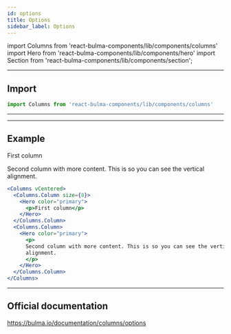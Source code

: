 ```yaml
---
id: options
title: Options
sidebar_label: Options
---
```


import Columns from 'react-bulma-components/lib/components/columns'
import Hero from 'react-bulma-components/lib/components/hero'
import Section from 'react-bulma-components/lib/components/section';

---
## **Import**
```js
import Columns from 'react-bulma-components/lib/components/columns'
```

---
---
## **Example**

<Section>
<Columns vCentered>
  <Columns.Column size={8}>
    <Hero color="primary">
      <p>First column</p>
    </Hero>
  </Columns.Column>
  <Columns.Column>
    <Hero color="primary">
      <p>
      Second column with more content. This is so you can see the vertical
      alignment.
      </p>
    </Hero>
  </Columns.Column>
</Columns>
</Section>

```jsx
<Columns vCentered>
  <Columns.Column size={8}>
    <Hero color="primary">
      <p>First column</p>
    </Hero>
  </Columns.Column>
  <Columns.Column>
    <Hero color="primary">
      <p>
      Second column with more content. This is so you can see the vertical
      alignment.
      </p>
    </Hero>
  </Columns.Column>
</Columns>
```
---


## Official documentation

https://bulma.io/documentation/columns/options